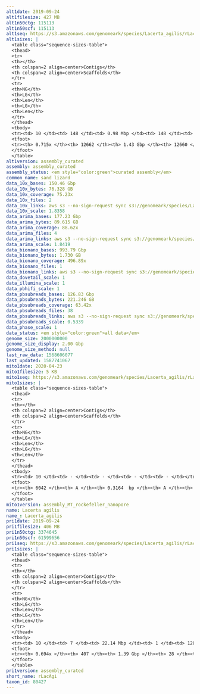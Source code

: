 ```yaml
---
alt1date: 2019-09-24
alt1filesize: 427 MB
alt1n50ctg: 115113
alt1n50scf: 115113
alt1seq: https://s3.amazonaws.com/genomeark/species/Lacerta_agilis/rLacAgi1/assembly_curated/rLacAgi1.alt.cur.20190924.fasta.gz
alt1sizes: |
  <table class="sequence-sizes-table">
  <thead>
  <tr>
  <th></th>
  <th colspan=2 align=center>Contigs</th>
  <th colspan=2 align=center>Scaffolds</th>
  </tr>
  <tr>
  <th>NG</th>
  <th>LG</th>
  <th>Len</th>
  <th>LG</th>
  <th>Len</th>
  </tr>
  </thead>
  <tbody>
  <tr><td> 10 </td><td> 148 </td><td> 0.98 Mbp </td><td> 148 </td><td> 0.98 Mbp </td></tr>  <tr><td> 20 </td><td> 402 </td><td> 0.64 Mbp </td><td> 402 </td><td> 0.64 Mbp </td></tr>  <tr><td> 30 </td><td> 773 </td><td> 0.45 Mbp </td><td> 773 </td><td> 0.45 Mbp </td></tr>  <tr><td> 40 </td><td> 1321 </td><td> 0.28 Mbp </td><td> 1321 </td><td> 0.28 Mbp </td></tr>  <tr style="background-color:#cccccc;"><td> 50 </td><td> 2398 </td><td> 0.12 Mbp </td><td> 2398 </td><td> 0.12 Mbp </td></tr>  <tr><td> 60 </td><td> 5159 </td><td> 50.84 Kbp </td><td> 5159 </td><td> 50.84 Kbp </td></tr>  <tr><td> 70 </td><td> 10811 </td><td> 22.60 Kbp </td><td> 10811 </td><td> 22.60 Kbp </td></tr>  <tr><td> 80 </td><td> - </td><td> - </td><td> - </td><td> - </td></tr>  <tr><td> 90 </td><td> - </td><td> - </td><td> - </td><td> - </td></tr>  <tr><td> 100 </td><td> - </td><td> - </td><td> - </td><td> - </td></tr>  </tbody>
  <tfoot>
  <tr><th> 0.715x </th><th> 12662 </th><th> 1.43 Gbp </th><th> 12660 </th><th> 1.43 Gbp </th></tr>
  </tfoot>
  </table>
alt1version: assembly_curated
assembly: assembly_curated
assembly_status: <em style="color:green">curated assembly</em>
common_name: sand lizard
data_10x_bases: 150.46 Gbp
data_10x_bytes: 76.328 GB
data_10x_coverage: 75.23x
data_10x_files: 2
data_10x_links: aws s3 --no-sign-request sync s3://genomeark/species/Lacerta_agilis/rLacAgi1/genomic_data/10x/ .<br>
data_10x_scale: 1.8358
data_arima_bases: 177.23 Gbp
data_arima_bytes: 89.615 GB
data_arima_coverage: 88.62x
data_arima_files: 4
data_arima_links: aws s3 --no-sign-request sync s3://genomeark/species/Lacerta_agilis/rLacAgi1/genomic_data/arima/ .<br>
data_arima_scale: 1.8419
data_bionano_bases: 993.79 Gbp
data_bionano_bytes: 1.730 GB
data_bionano_coverage: 496.89x
data_bionano_files: 1
data_bionano_links: aws s3 --no-sign-request sync s3://genomeark/species/Lacerta_agilis/rLacAgi1/genomic_data/bionano/ .<br>
data_dovetail_scale: 1
data_illumina_scale: 1
data_pbhifi_scale: 1
data_pbsubreads_bases: 126.83 Gbp
data_pbsubreads_bytes: 221.246 GB
data_pbsubreads_coverage: 63.42x
data_pbsubreads_files: 38
data_pbsubreads_links: aws s3 --no-sign-request sync s3://genomeark/species/Lacerta_agilis/rLacAgi1/genomic_data/pacbio/ . --exclude "*ccs.bam*"<br>
data_pbsubreads_scale: 0.5339
data_phase_scale: 1
data_status: <em style="color:green">all data</em>
genome_size: 2000000000
genome_size_display: 2.00 Gbp
genome_size_method: null
last_raw_data: 1568606077
last_updated: 1587741067
mito1date: 2020-04-23
mito1filesize: 5 KB
mito1seq: https://s3.amazonaws.com/genomeark/species/Lacerta_agilis/rLacAgi1/assembly_MT_rockefeller_nanopore/rLacAgi1.MT.20200423.fasta.gz
mito1sizes: |
  <table class="sequence-sizes-table">
  <thead>
  <tr>
  <th></th>
  <th colspan=2 align=center>Contigs</th>
  <th colspan=2 align=center>Scaffolds</th>
  </tr>
  <tr>
  <th>NG</th>
  <th>LG</th>
  <th>Len</th>
  <th>LG</th>
  <th>Len</th>
  </tr>
  </thead>
  <tbody>
  <tr><td> 10 </td><td> - </td><td> - </td><td> - </td><td> - </td></tr>  <tr><td> 20 </td><td> - </td><td> - </td><td> - </td><td> - </td></tr>  <tr><td> 30 </td><td> - </td><td> - </td><td> - </td><td> - </td></tr>  <tr><td> 40 </td><td> - </td><td> - </td><td> - </td><td> - </td></tr>  <tr style="background-color:#cccccc;"><td> 50 </td><td> - </td><td style="background-color:#ff8888;"> - </td><td> - </td><td style="background-color:#ff8888;"> - </td></tr>  <tr><td> 60 </td><td> - </td><td> - </td><td> - </td><td> - </td></tr>  <tr><td> 70 </td><td> - </td><td> - </td><td> - </td><td> - </td></tr>  <tr><td> 80 </td><td> - </td><td> - </td><td> - </td><td> - </td></tr>  <tr><td> 90 </td><td> - </td><td> - </td><td> - </td><td> - </td></tr>  <tr><td> 100 </td><td> - </td><td> - </td><td> - </td><td> - </td></tr>  </tbody>
  <tfoot>
  <tr><th> 6042 </th><th> A </th><th> 0.3164  bp </th><th> A </th><th> 0.3164  bp </th></tr>
  </tfoot>
  </table>
mito1version: assembly_MT_rockefeller_nanopore
name: Lacerta agilis
name_: Lacerta_agilis
pri1date: 2019-09-24
pri1filesize: 406 MB
pri1n50ctg: 3374645
pri1n50scf: 61599656
pri1seq: https://s3.amazonaws.com/genomeark/species/Lacerta_agilis/rLacAgi1/assembly_curated/rLacAgi1.pri.cur.20190924.fasta.gz
pri1sizes: |
  <table class="sequence-sizes-table">
  <thead>
  <tr>
  <th></th>
  <th colspan=2 align=center>Contigs</th>
  <th colspan=2 align=center>Scaffolds</th>
  </tr>
  <tr>
  <th>NG</th>
  <th>LG</th>
  <th>Len</th>
  <th>LG</th>
  <th>Len</th>
  </tr>
  </thead>
  <tbody>
  <tr><td> 10 </td><td> 7 </td><td> 22.14 Mbp </td><td> 1 </td><td> 120.75 Mbp </td></tr>  <tr><td> 20 </td><td> 20 </td><td> 11.49 Mbp </td><td> 3 </td><td> 100.70 Mbp </td></tr>  <tr><td> 30 </td><td> 42 </td><td> 7.59 Mbp </td><td> 5 </td><td> 95.50 Mbp </td></tr>  <tr><td> 40 </td><td> 73 </td><td> 5.65 Mbp </td><td> 7 </td><td> 84.10 Mbp </td></tr>  <tr style="background-color:#cccccc;"><td> 50 </td><td> 118 </td><td style="background-color:#88ff88;"> 3.37 Mbp </td><td> 10 </td><td style="background-color:#88ff88;"> 61.60 Mbp </td></tr>  <tr><td> 60 </td><td> 193 </td><td> 2.03 Mbp </td><td> 13 </td><td> 51.72 Mbp </td></tr>  <tr><td> 70 </td><td> - </td><td> - </td><td> - </td><td> - </td></tr>  <tr><td> 80 </td><td> - </td><td> - </td><td> - </td><td> - </td></tr>  <tr><td> 90 </td><td> - </td><td> - </td><td> - </td><td> - </td></tr>  <tr><td> 100 </td><td> - </td><td> - </td><td> - </td><td> - </td></tr>  </tbody>
  <tfoot>
  <tr><th> 0.694x </th><th> 407 </th><th> 1.39 Gbp </th><th> 28 </th><th> 1.39 Gbp </th></tr>
  </tfoot>
  </table>
pri1version: assembly_curated
short_name: rLacAgi
taxon_id: 80427
---
```

